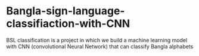 # Bangla-sign-language-classifiaction-with-CNN
BSL classification is a project in which we build a machine learning model with CNN (convolutional Neural Network) that can classify Bangla alphabets
